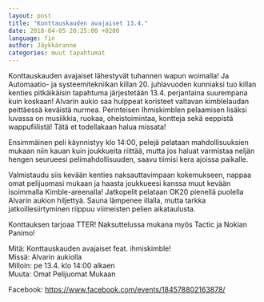 ```yaml
---
layout: post
title: "Konttauskauden avajaiset 13.4."
date: 2018-04-05 20:25:00 +0200
language: fin
author: Jäykkäranne
categories: muut tapahtumat
---
```

Konttauskauden avajaiset lähestyvät tuhannen wapun woimalla! Ja Automaatio- ja systeemitekniikan killan 20. juhlavuoden kunniaksi tuo killan kenties pitkäikäisin tapahtuma järjestetään 13.4. perjantaina suurempana kuin koskaan! Alvarin aukio saa hulppeat koristeet valtavan kimblelaudan peittäessä keväistä nurmea. Perinteisen Ihmiskimblen pelaamisen lisäksi luvassa on musiikkia, ruokaa, oheistoimintaa, kontteja sekä eeppistä wappufiilistä! Tätä et todellakaan halua missata!

Ensimmäinen peli käynnistyy klo 14:00, pelejä pelataan mahdollisuuksien mukaan niin kauan kuin joukkueita riittää, mutta jos haluat varmistaa neljän hengen seurueesi pelimahdollisuuden, saavu tiimisi kera ajoissa paikalle.

Valmistaudu siis kevään kenties naksauttavimpaan kokemukseen, nappaa omat pelijuomasi mukaan ja haasta joukkueesi kanssa muut kevään isoimmalla Kimble-areenalla! Jatkopelit pelataan OK20 pienellä puolella Alvarin aukion hiljettyä. Sauna lämpenee illalla, mutta tarkka jatkoillesiirtyminen riippuu viimeisten pelien aikataulusta.

Konttauksen tarjoaa TTER! Naksuttelussa mukana myös Tactic ja Nokian Panimo!

Mitä: Konttauskauden avajaiset feat. ihmiskimble!<br>
Missä: Alvarin aukiolla<br>
Milloin: pe 13.4. klo 14:00 alkaen<br> 
Muuta: Omat Pelijuomat Mukaan

Facebook: <https://www.facebook.com/events/184578802163878/>